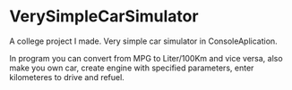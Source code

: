 # VerySimpleCarSimulator
A college project I made. Very simple car simulator in ConsoleAplication.

In program you can convert from MPG to Liter/100Km and vice versa, also make you own car, create engine with specified parameters, enter kilometeres to drive and refuel.
